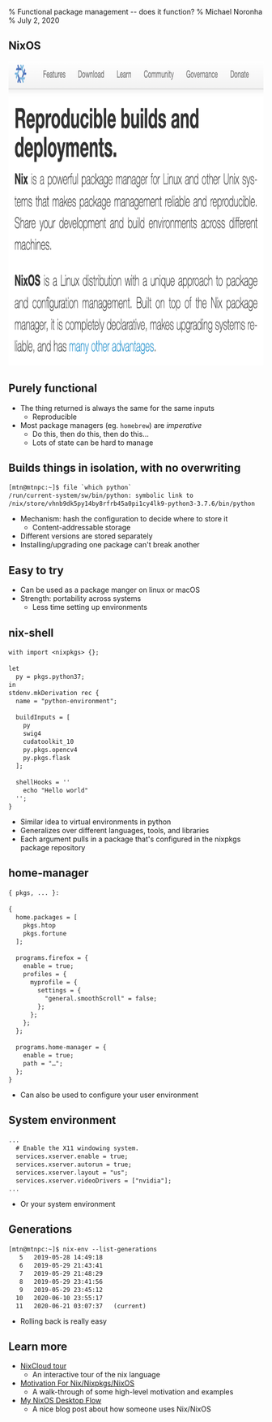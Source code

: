 % Functional package management -- does it function?
% Michael Noronha
% July 2, 2020

## NixOS

<img src="website_ss.png" style="height: 600px;">

## Purely functional

- The thing returned is always the same for the same inputs
  - Reproducible
- Most package managers (eg. `homebrew`) are _imperative_
  - Do this, then do this, then do this...
  - Lots of state can be hard to manage

## Builds things in isolation, with no overwriting

```
[mtn@mtnpc:~]$ file `which python`
/run/current-system/sw/bin/python: symbolic link to /nix/store/vhnb9dk5py14by8rfrb45a0pi1cy4lk9-python3-3.7.6/bin/python
```

- Mechanism: hash the configuration to decide where to store it
  - Content-addressable storage
- Different versions are stored separately
- Installing/upgrading one package can't break another


## Easy to try

- Can be used as a package manger on linux or macOS
- Strength: portability across systems
  - Less time setting up environments

## nix-shell

```
with import <nixpkgs> {};

let
  py = pkgs.python37;
in
stdenv.mkDerivation rec {
  name = "python-environment";

  buildInputs = [
    py
    swig4
    cudatoolkit_10
    py.pkgs.opencv4
    py.pkgs.flask
  ];

  shellHooks = ''
    echo "Hello world"
  '';
}
```

- Similar idea to virtual environments in python
- Generalizes over different languages, tools, and libraries
- Each argument pulls in a package that's configured in the nixpkgs package repository

## home-manager

```
{ pkgs, ... }:

{
  home.packages = [
    pkgs.htop
    pkgs.fortune
  ];

  programs.firefox = {
    enable = true;
    profiles = {
      myprofile = {
        settings = {
          "general.smoothScroll" = false;
        };
      };
    };
  };

  programs.home-manager = {
    enable = true;
    path = "…";
  };
}
```

- Can also be used to configure your user environment

## System environment

```
...
  # Enable the X11 windowing system.
  services.xserver.enable = true;
  services.xserver.autorun = true;
  services.xserver.layout = "us";
  services.xserver.videoDrivers = ["nvidia"];
...
```

- Or your system environment

## Generations

```
[mtn@mtnpc:~]$ nix-env --list-generations
   5   2019-05-28 14:49:18
   6   2019-05-29 21:43:41
   7   2019-05-29 21:48:29
   8   2019-05-29 23:41:56
   9   2019-05-29 23:45:12
  10   2020-06-10 23:55:17
  11   2020-06-21 03:07:37   (current)
```

- Rolling back is really easy

## Learn more

- [NixCloud tour](http://nixcloud.io/tour/)
    - An interactive tour of the nix language
- [Motivation For Nix/Nixpkgs/NixOS](https://www.youtube.com/watch?v=QpRgu5Dxp68)
    - A walk-through of some high-level motivation and examples
- [My NixOS Desktop Flow](https://christine.website/blog/nixos-desktop-flow-2020-04-25)
    - A nice blog post about how someone uses Nix/NixOS
